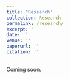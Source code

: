```yaml
---
title: "Research"
collection: Research
permalink: /research/
excerpt: ''
date: ''
venue: ''
paperurl: ''
citation: ''
---
```


Coming soon.

